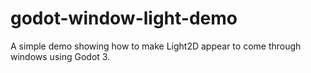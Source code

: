 # godot-window-light-demo
A simple demo showing how to make Light2D appear to come through windows using Godot 3.
